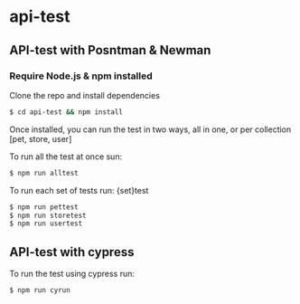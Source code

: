 # api-test
## API-test with Posntman & Newman

### Require Node.js & npm installed

Clone the repo and install dependencies

```sh
$ cd api-test && npm install
```

Once installed, you can run the test in two ways, all in one, or per collection [pet, store, user]

To run all the test at once sun:
```sh
$ npm run alltest
```

To run each set of tests run: {set}test
```sh
$ npm run pettest
$ npm run storetest
$ npm run usertest
```

## API-test with cypress

To run the test using cypress run:
```sh
$ npm run cyrun
```

